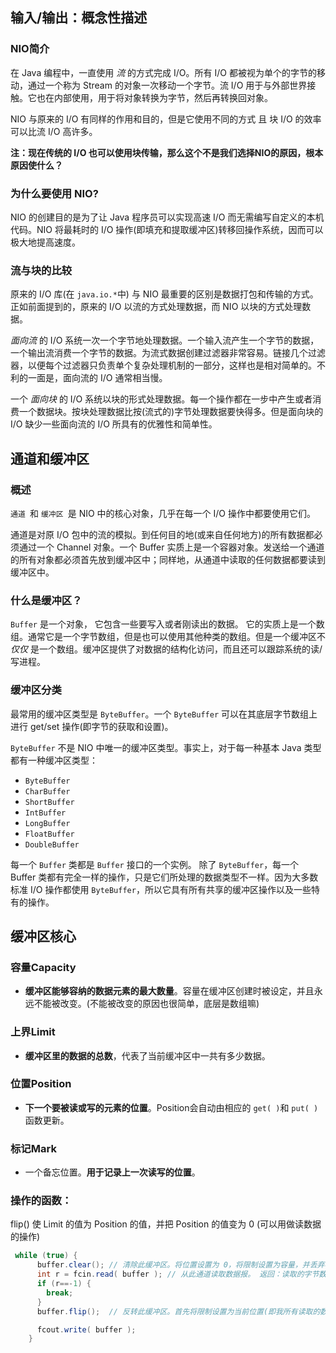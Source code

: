 ## 输入/输出：概念性描述

### NIO简介

在 Java 编程中，一直使用 *流* 的方式完成 I/O。所有 I/O 都被视为单个的字节的移动，通过一个称为 Stream 的对象一次移动一个字节。流 I/O 用于与外部世界接触。它也在内部使用，用于将对象转换为字节，然后再转换回对象。

NIO 与原来的 I/O 有同样的作用和目的，但是它使用不同的方式 且 块 I/O 的效率可以比流 I/O 高许多。

**注：现在传统的 I/O 也可以使用块传输，那么这个不是我们选择NIO的原因，根本原因使什么？**

### 为什么要使用 NIO?

NIO 的创建目的是为了让 Java 程序员可以实现高速 I/O 而无需编写自定义的本机代码。NIO 将最耗时的 I/O 操作(即填充和提取缓冲区)转移回操作系统，因而可以极大地提高速度。

### 流与块的比较

原来的 I/O 库(在 `java.io.*`中) 与 NIO 最重要的区别是数据打包和传输的方式。正如前面提到的，原来的 I/O 以流的方式处理数据，而 NIO 以块的方式处理数据。

*面向流* 的 I/O 系统一次一个字节地处理数据。一个输入流产生一个字节的数据，一个输出流消费一个字节的数据。为流式数据创建过滤器非常容易。链接几个过滤器，以便每个过滤器只负责单个复杂处理机制的一部分，这样也是相对简单的。不利的一面是，面向流的 I/O 通常相当慢。

一个 *面向块* 的 I/O 系统以块的形式处理数据。每一个操作都在一步中产生或者消费一个数据块。按块处理数据比按(流式的)字节处理数据要快得多。但是面向块的 I/O 缺少一些面向流的 I/O 所具有的优雅性和简单性。

## 通道和缓冲区

### 概述

`通道 `和 `缓冲区 `是 NIO 中的核心对象，几乎在每一个 I/O 操作中都要使用它们。

通道是对原 I/O 包中的流的模拟。到任何目的地(或来自任何地方)的所有数据都必须通过一个 Channel 对象。一个 Buffer 实质上是一个容器对象。发送给一个通道的所有对象都必须首先放到缓冲区中；同样地，从通道中读取的任何数据都要读到缓冲区中。

### 什么是缓冲区？

`Buffer` 是一个对象， 它包含一些要写入或者刚读出的数据。 它的实质上是一个数组。通常它是一个字节数组，但是也可以使用其他种类的数组。但是一个缓冲区不 *仅仅* 是一个数组。缓冲区提供了对数据的结构化访问，而且还可以跟踪系统的读/写进程。

### 缓冲区分类

最常用的缓冲区类型是 `ByteBuffer`。一个 `ByteBuffer` 可以在其底层字节数组上进行 get/set 操作(即字节的获取和设置)。

`ByteBuffer` 不是 NIO 中唯一的缓冲区类型。事实上，对于每一种基本 Java 类型都有一种缓冲区类型：

- `ByteBuffer`
- `CharBuffer`
- `ShortBuffer`
- `IntBuffer`
- `LongBuffer`
- `FloatBuffer`
- `DoubleBuffer`

每一个 `Buffer` 类都是 `Buffer` 接口的一个实例。 除了 `ByteBuffer`，每一个 Buffer 类都有完全一样的操作，只是它们所处理的数据类型不一样。因为大多数标准 I/O 操作都使用 `ByteBuffer`，所以它具有所有共享的缓冲区操作以及一些特有的操作。

## 缓冲区核心

### 容量Capacity 

- **缓冲区能够容纳的数据元素的最大数量**。容量在缓冲区创建时被设定，并且永远不能被改变。(不能被改变的原因也很简单，底层是数组嘛)

### 上界Limit 

- **缓冲区里的数据的总数**，代表了当前缓冲区中一共有多少数据。

### 位置Position 

- **下一个要被读或写的元素的位置**。Position会自动由相应的 `get( )`和 `put( )`函数更新。

### 标记Mark 

- 一个备忘位置。**用于记录上一次读写的位置**。

### 操作的函数：

flip() 使 Limit 的值为 Position 的值，并把 Position 的值变为 0 (可以用做读数据的操作)

```java
 while (true) {
      buffer.clear(); // 清除此缓冲区。将位置设置为 0，将限制设置为容量，并丢弃标记。
      int r = fcin.read( buffer ); // 从此通道读取数据报。 返回：读取的字节数，可能为零，如果该通道已到达流的末尾，则返回 -1
      if (r==-1) {
        break;
      }
      buffer.flip();  // 反转此缓冲区。首先将限制设置为当前位置(即我所有读取的数据)，然后将位置设置为 0。

      fcout.write( buffer );
    }
```



## 

